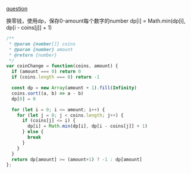 [question](https://leetcode.com/problems/coin-change)

换零钱，使用dp，保存0-amount每个数字的number
dp[i] = Math.min(dp[i], dp[i - coins[j]] + 1)

```js
/**
 * @param {number[]} coins
 * @param {number} amount
 * @return {number}
 */
var coinChange = function(coins, amount) {
  if (amount === 0) return 0
  if (coins.length === 0) return -1

  const dp = new Array(amount + 1).fill(Infinity)
  coins.sort((a, b) => a - b)
  dp[0] = 0

  for (let i = 0; i <= amount; i++) {
    for (let j = 0; j < coins.length; j++) {
      if (coins[j] <= i) {
        dp[i] = Math.min(dp[i], dp[i - coins[j]] + 1)
      } else {
        break
      }
    }
  }
  return dp[amount] >= (amount+1) ? -1 : dp[amount]
};
```
